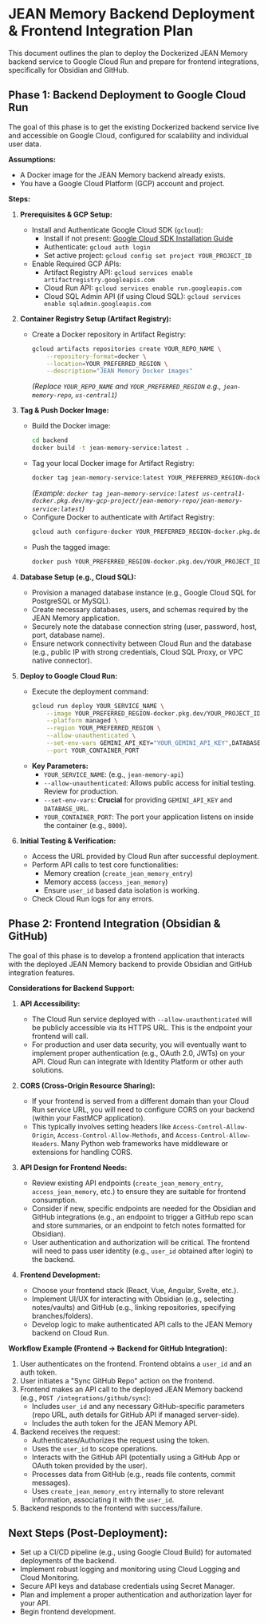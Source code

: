 # JEAN Memory Backend Deployment & Frontend Integration Plan

This document outlines the plan to deploy the Dockerized JEAN Memory backend service to Google Cloud Run and prepare for frontend integrations, specifically for Obsidian and GitHub.

## Phase 1: Backend Deployment to Google Cloud Run

The goal of this phase is to get the existing Dockerized backend service live and accessible on Google Cloud, configured for scalability and individual user data.

**Assumptions:**
*   A Docker image for the JEAN Memory backend already exists.
*   You have a Google Cloud Platform (GCP) account and project.

**Steps:**

1.  **Prerequisites & GCP Setup:**
    *   Install and Authenticate Google Cloud SDK (`gcloud`):
        *   Install if not present: [Google Cloud SDK Installation Guide](https://cloud.google.com/sdk/docs/install)
        *   Authenticate: `gcloud auth login`
        *   Set active project: `gcloud config set project YOUR_PROJECT_ID`
    *   Enable Required GCP APIs:
        *   Artifact Registry API: `gcloud services enable artifactregistry.googleapis.com`
        *   Cloud Run API: `gcloud services enable run.googleapis.com`
        *   Cloud SQL Admin API (if using Cloud SQL): `gcloud services enable sqladmin.googleapis.com`

2.  **Container Registry Setup (Artifact Registry):**
    *   Create a Docker repository in Artifact Registry:
        ```bash
        gcloud artifacts repositories create YOUR_REPO_NAME \
            --repository-format=docker \
            --location=YOUR_PREFERRED_REGION \
            --description="JEAN Memory Docker images"
        ```
        *(Replace `YOUR_REPO_NAME` and `YOUR_PREFERRED_REGION` e.g., `jean-memory-repo`, `us-central1`)*

3.  **Tag & Push Docker Image:**
    *   Build the Docker image:
        ```bash
        cd backend
        docker build -t jean-memory-service:latest .
        ```
    *   Tag your local Docker image for Artifact Registry:
        ```bash
        docker tag jean-memory-service:latest YOUR_PREFERRED_REGION-docker.pkg.dev/YOUR_PROJECT_ID/YOUR_REPO_NAME/jean-memory-service:latest
        ```
        *(Example: `docker tag jean-memory-service:latest us-central1-docker.pkg.dev/my-gcp-project/jean-memory-repo/jean-memory-service:latest`)*
    *   Configure Docker to authenticate with Artifact Registry:
        ```bash
        gcloud auth configure-docker YOUR_PREFERRED_REGION-docker.pkg.dev
        ```
    *   Push the tagged image:
        ```bash
        docker push YOUR_PREFERRED_REGION-docker.pkg.dev/YOUR_PROJECT_ID/YOUR_REPO_NAME/jean-memory-service:latest
        ```

4.  **Database Setup (e.g., Cloud SQL):**
    *   Provision a managed database instance (e.g., Google Cloud SQL for PostgreSQL or MySQL).
    *   Create necessary databases, users, and schemas required by the JEAN Memory application.
    *   Securely note the database connection string (user, password, host, port, database name).
    *   Ensure network connectivity between Cloud Run and the database (e.g., public IP with strong credentials, Cloud SQL Proxy, or VPC native connector).

5.  **Deploy to Google Cloud Run:**
    *   Execute the deployment command:
        ```bash
        gcloud run deploy YOUR_SERVICE_NAME \
            --image YOUR_PREFERRED_REGION-docker.pkg.dev/YOUR_PROJECT_ID/YOUR_REPO_NAME/YOUR_IMAGE_NAME:latest \
            --platform managed \
            --region YOUR_PREFERRED_REGION \
            --allow-unauthenticated \
            --set-env-vars GEMINI_API_KEY="YOUR_GEMINI_API_KEY",DATABASE_URL="YOUR_DATABASE_CONNECTION_STRING" \
            --port YOUR_CONTAINER_PORT
        ```
    *   **Key Parameters:**
        *   `YOUR_SERVICE_NAME`: (e.g., `jean-memory-api`)
        *   `--allow-unauthenticated`: Allows public access for initial testing. Review for production.
        *   `--set-env-vars`: **Crucial** for providing `GEMINI_API_KEY` and `DATABASE_URL`.
        *   `YOUR_CONTAINER_PORT`: The port your application listens on inside the container (e.g., `8000`).

6.  **Initial Testing & Verification:**
    *   Access the URL provided by Cloud Run after successful deployment.
    *   Perform API calls to test core functionalities:
        *   Memory creation (`create_jean_memory_entry`)
        *   Memory access (`access_jean_memory`)
        *   Ensure `user_id` based data isolation is working.
    *   Check Cloud Run logs for any errors.

## Phase 2: Frontend Integration (Obsidian & GitHub)

The goal of this phase is to develop a frontend application that interacts with the deployed JEAN Memory backend to provide Obsidian and GitHub integration features.

**Considerations for Backend Support:**

1.  **API Accessibility:**
    *   The Cloud Run service deployed with `--allow-unauthenticated` will be publicly accessible via its HTTPS URL. This is the endpoint your frontend will call.
    *   For production and user data security, you will eventually want to implement proper authentication (e.g., OAuth 2.0, JWTs) on your API. Cloud Run can integrate with Identity Platform or other auth solutions.

2.  **CORS (Cross-Origin Resource Sharing):**
    *   If your frontend is served from a different domain than your Cloud Run service URL, you will need to configure CORS on your backend (within your FastMCP application).
    *   This typically involves setting headers like `Access-Control-Allow-Origin`, `Access-Control-Allow-Methods`, and `Access-Control-Allow-Headers`. Many Python web frameworks have middleware or extensions for handling CORS.

3.  **API Design for Frontend Needs:**
    *   Review existing API endpoints (`create_jean_memory_entry`, `access_jean_memory`, etc.) to ensure they are suitable for frontend consumption.
    *   Consider if new, specific endpoints are needed for the Obsidian and GitHub integrations (e.g., an endpoint to trigger a GitHub repo scan and store summaries, or an endpoint to fetch notes formatted for Obsidian).
    *   User authentication and authorization will be critical. The frontend will need to pass user identity (e.g., `user_id` obtained after login) to the backend.

4.  **Frontend Development:**
    *   Choose your frontend stack (React, Vue, Angular, Svelte, etc.).
    *   Implement UI/UX for interacting with Obsidian (e.g., selecting notes/vaults) and GitHub (e.g., linking repositories, specifying branches/folders).
    *   Develop logic to make authenticated API calls to the JEAN Memory backend on Cloud Run.

**Workflow Example (Frontend -> Backend for GitHub Integration):**

1.  User authenticates on the frontend. Frontend obtains a `user_id` and an auth token.
2.  User initiates a "Sync GitHub Repo" action on the frontend.
3.  Frontend makes an API call to the deployed JEAN Memory backend (e.g., `POST /integrations/github/sync`):
    *   Includes `user_id` and any necessary GitHub-specific parameters (repo URL, auth details for GitHub API if managed server-side).
    *   Includes the auth token for the JEAN Memory API.
4.  Backend receives the request:
    *   Authenticates/Authorizes the request using the token.
    *   Uses the `user_id` to scope operations.
    *   Interacts with the GitHub API (potentially using a GitHub App or OAuth token provided by the user).
    *   Processes data from GitHub (e.g., reads file contents, commit messages).
    *   Uses `create_jean_memory_entry` internally to store relevant information, associating it with the `user_id`.
5.  Backend responds to the frontend with success/failure.

## Next Steps (Post-Deployment):

*   Set up a CI/CD pipeline (e.g., using Google Cloud Build) for automated deployments of the backend.
*   Implement robust logging and monitoring using Cloud Logging and Cloud Monitoring.
*   Secure API keys and database credentials using Secret Manager.
*   Plan and implement a proper authentication and authorization layer for your API.
*   Begin frontend development. 